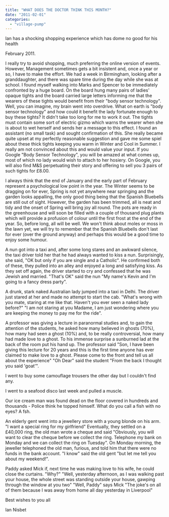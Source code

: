 ```yaml
---
title: "WHAT DOES THE DOCTOR THINK THIS MONTH?"
date: "2011-02-01"
categories: 
  - "village-pump"
---
```


Ian has a shocking shopping experience which has dome no good for his health

February 2011.

I really try to avoid shopping, much preferring the online version of events. However, Management sometimes gets a bit insistent and, once a year or so, I have to make the effort. We had a week in Birmingham, looking after a granddaughter, and there was spare time during the day while she was at school. I found myself walking into Marks and Spencer to be immediately confronted by a huge board. On the board hung many pairs of ladies' opaque tights and the board carried large letters informing me that the wearers of these tights would benefit from their "body sensor technology". Well, you can imagine, my brain went into overdrive. What on earth is "body sensor technology" and how could it benefit the lady fortunate enough to buy these tights? It didn't take too long for me to work it out. The tights must contain some sort of electric gizmo which warns the wearer when she is about to wet herself and sends her a message to this effect. I found an assistant (no small task) and sought confirmation of this. She really became quite upset at my perfectly reasonable suggestion and gave me some spiel about these thick tights keeping you warm in Winter and Cool in Summer. I really am not convinced about this and would value your input. If you Google "Body Sensor Technology", you will be amazed at what comes up, most of which no lady would wish to attach to her hosiery. On Google, you will also find M&S perpetuating their story and offering to sell you 3 pairs of such tights for £8.00.

I always think that the end of January and the early part of February represent a psychological low point in the year. The Winter seems to be dragging on for ever, Spring is not yet anywhere near springing and the garden looks appalling, the only good thing being that the Spanish Bluebells are still out of sight. However, the garden has been trimmed, all is neat and tidy and the onset of Spring will bring joy all round. The pots are ready in the greenhouse and will soon be filled with a couple of thousand plug plants which will provide a profusion of colour until the first frost at the end of the year. So, before long, all will be well. We won't think about moles or moss in the lawn yet, we will try to remember that the Spanish Bluebells don't last for ever (over the ground anyway) and perhaps this would be a good time to enjoy some humour.

A nun got into a taxi and, after some long stares and an awkward silence, the taxi driver told her that he had always wanted to kiss a nun. Surprisingly, she said, "OK but only if you are single and a Catholic". He confirmed both of these, they pulled into an alley and enjoyed a long and satisfying kiss. As they set off again, the driver started to cry and confessed that he was Jewish and married. "That's OK" said the nun "My name's Kevin and I'm going to a fancy dress party".

A drunk, stark naked Australian lady jumped into a taxi in Delhi. The driver just stared at her and made no attempt to start the cab. "What's wrong with you mate, staring at me like that. Haven't you ever seen a naked lady before?" "I am not staring at you Madame, I am just wondering where you are keeping the money to pay me for the ride".

A professor was giving a lecture in paranormal studies and, to gain the attention of the students, he asked how many believed in ghosts (70%), how many had seen a ghost (10%) and, to be really controversial, how many had made love to a ghost. To his immense surprise a sunburned lad at the back of the room put his hand up. The professor said "Son, I have been giving this lecture for 20 years and this is the first time anyone has ever claimed to make love to a ghost. Please come to the front and tell us all about the experience" "Oh Dear" said the student "From the back I thought you said 'goat'".

I went to buy some camouflage trousers the other day but I couldn't find any.

I went to a seafood disco last week and pulled a muscle.

Our ice cream man was found dead on the floor covered in hundreds and thousands - Police think he topped himself. What do you call a fish with no eyes? A fsh.

An elderly gent went into a jewellery store with a young blonde on his arm. "I want a special ring for my girlfriend" Eventually, they settled on a £40,000 ring, the old man wrote a cheque and said "Obviously, you will want to clear the cheque before we collect the ring. Telephone my bank on Monday and we can collect the ring on Tuesday". On Monday morning, the jeweller telephoned the old man, furious, and told him that there were no funds in the bank account. "I know" said the old gent "but let me tell you about my weekend!".

Paddy asked Mick if, next time he was making love to his wife, he could close the curtains. "Why?" "Well, yesterday afternoon, as I was walking past your house, the whole street was standing outside your house, gawping through the window at you two" "Well, Paddy" says Mick "The joke's on all of them because I was away from home all day yesterday in Liverpool"

Best wishes to you all

Ian Nisbet
